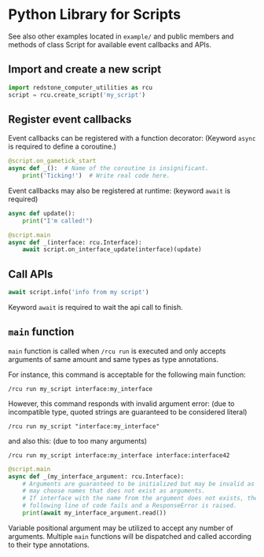 # Python Library for Scripts

See also other examples located in `example/` and public members and methods of class Script for available event callbacks and APIs.

## Import and create a new script
```python
import redstone_computer_utilities as rcu
script = rcu.create_script('my_script')
```

## Register event callbacks

Event callbacks can be registered with a function decorator: (Keyword `async` is required to define a coroutine.)

```python
@script.on_gametick_start
async def _():  # Name of the coroutine is insignificant.
    print('Ticking!')  # Write real code here.
```

Event callbacks may also be registered at runtime: (keyword `await` is required)

```python
async def update():
    print("I'm called!")

@script.main
async def _(interface: rcu.Interface):
    await script.on_interface_update(interface)(update)
```

## Call APIs

```python
await script.info('info from my script')
```

Keyword `await` is required to wait the api call to finish.

## `main` function

`main` function is called when `/rcu run` is executed and only accepts arguments of same amount and same types as type annotations.


For instance, this command is acceptable for the following main function:

```
/rcu run my_script interface:my_interface
```

However, this command responds with invalid argument error: (due to incompatible type, quoted strings are guaranteed to be considered literal)

```
/rcu run my_script "interface:my_interface"
```

and also this: (due to too many arguments)

```
/rcu run my_script interface:my_interface interface:interface42
```

```python
@script.main
async def _(my_interface_argument: rcu.Interface):
    # Arguments are guaranteed to be initialized but may be invalid as users
    # may choose names that does not exist as arguments.
    # If interface with the name from the argument does not exists, the
    # following line of code fails and a ResponseError is raised.
    print(await my_interface_argument.read())
```

Variable positional argument may be utilized to accept any number of arguments. Multiple `main` functions will be dispatched and called according to their type annotations.
